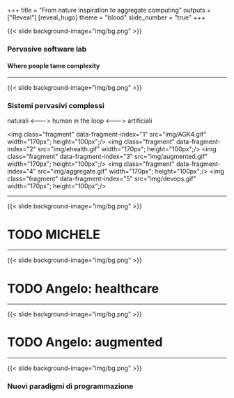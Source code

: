 +++
title = "From nature inspiration to aggregate computing"
outputs = ["Reveal"]
[reveal_hugo]
theme = "blood"
slide_number = "true"
+++

{{< slide background-image="img/bg.png" >}}

### Pervasive software lab

#### Where people tame complexity

---

{{< slide background-image="img/bg.png" >}}

### Sistemi pervasivi complessi

<span>
<span class="fragment" data-fragment-index="1">naturali</span>
<span class="fragment" data-fragment-index="2"> <---> human in the loop</span>
<span class="fragment" data-fragment-index="5"> <---> artificiali</span>
</span>

<img class="fragment" data-fragment-index="1" src="img/AGK4.gif" width="170px"; height="100px";/>
<img class="fragment" data-fragment-index="2" src="img/ehealth.gif" width="170px"; height="100px";/>
<img class="fragment" data-fragment-index="3" src="img/augmented.gif" width="170px"; height="100px";/>
<img class="fragment" data-fragment-index="4" src="img/aggregate.gif" width="170px"; height="100px";/>
<img class="fragment" data-fragment-index="5" src="img/devops.gif" width="170px"; height="100px";/>

---

{{< slide background-image="img/bg.png" >}}

# TODO MICHELE

---

{{< slide background-image="img/bg.png" >}}

# TODO Angelo: healthcare

---

{{< slide background-image="img/bg.png" >}}

# TODO Angelo: augmented

---

{{< slide background-image="img/bg.png" >}}

### Nuovi paradigmi di programmazione
